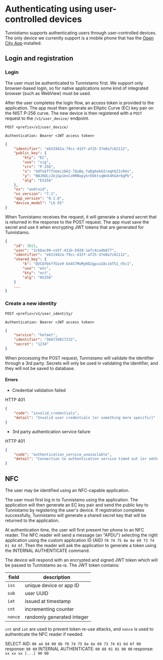 # Authenticating using user-controlled devices

Tunnistamo supports authenticating users through user-controlled devices. The only device we currently support is a mobile phone that has the [Open City App](https://github.com/City-of-Helsinki/open-city-app) installed.

## Login and registration

### Login

The user must be authenticated to Tunnistamo first. We support only browser-based login, so for native applications some kind of integrated browser (such as WebView) must be used.

After the user completes the login flow, an access token is provided to the application. The app must then generate an Elliptic Curve (EC) key pair on the NIST P-256 curve. The new device is then registered with a `POST` request to the `/v1/user_device/` endpoint.

```
POST <prefix>/v1/user_device/

Authentication: Bearer <JWT access token>
```

```json
{
    "identifier": "e631942a-79cc-415f-af25-37e0a7c62112",
    "public_key": {
        "kty": "EC",
        "use": "sig",
        "crv": "P-256",
        "x": "UdTokfffnUeczbK2-7QuBq_YaDgXek6IreqhGZ1cR4s",
        "y": "NBJKDLcZejGp1msCzHRNopykrEbktsqWsk4hGdr6gPk",
        "alg": "ES256"
    },
    "os": "android",
    "os_version": "7.1",
    "app_version": "0.1.0",
    "device_model": "LG G5"
}
```

When Tunnistamo receives the request, it will generate a shared secret that is returned in the response to the POST request. The app must save the secret and use it when encrypting JWT tokens that are generated for Tunnistamo.

```json
{
    "id": 3821,
    "user": "2cbbac99-ce5f-411b-b928-1efc4ca4b877",
    "identifier": "e631942a-79cc-415f-af25-37e0a7c62112",
    "shared_key": {
        "k": "QVCQYbkffUie9-bX457MoMyKD2gpca18czbT51_V5cI",
        "use": "enc",
        "kty": "oct",
        "alg": "HS256"
    }
    ...
}
```

### Create a new identity

```
POST <prefix>/v1/user_identity/

Authentication: Bearer <JWT access token>
```

```json
{
    "service": "helmet",
    "identifier": "384729817232",
    "secret": "1234"
}
```

When processing the POST request, Tunnistamo will validate the identifier through a 3rd party. Secrets will only be used in validating the identifier, and they will not be saved to database.

#### Errors

- Credential validation failed

HTTP 401
```json
{
    "code": "invalid_credentials",
    "detail": "Invalid user credentials [or something more specific]"
}
```

- 3rd party authentication service failure

HTTP 401
```json
{
    "code": "authentication_service_unavailable",
    "detail": "Connection to authentication service timed out [or smth else]"
}
```

## NFC

The user may be identified using an NFC-capable application.

The user must first log in to Tunnistamo using the application. The application will then generate an EC key pair and send the public key to Tunnistamo by registering the user's device. If registration completes successfully, Tunnistamo will generate a shared secret key that will be returned to the application.

At authentication time, the user will first present her phone to an NFC reader. The NFC reader will send a message (an "APDU") selecting the right application using the custom application ID (AID) `f0 74 75 6e 6e 69 73 74 61 6d 6f`. Then the reader will ask the application to generate a token using the INTERNAL AUTHENTICATE command.

The device will respond with an encrypted and signed JWT token which will be passed to Tunnistamo as-is. The JWT token contains:

| field   | description |
| ---     | ---         |
| `iss`   | unique device or app ID |
| `sub`   | user UUID   |
| `iat`   | issued at timestamp |
| `cnt`   | incrementing counter |
| `nonce` | randomly generated integer |

`cnt` and `iat` are used to prevent token re-use attacks, and `nonce` is used to authenticate the NFC reader if needed.

SELECT AID: `00 a4 04 00 0b f0 74 75 6e 6e 69 73 74 61 6d 6f 00` 
response: `90 00`
INTERNAL AUTHENTICATE: `00 88 01 01 00 00`
response: `xx xx xx [...] 90 00`
